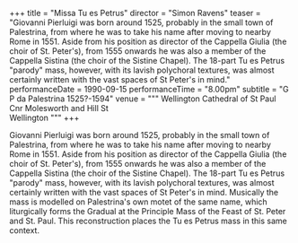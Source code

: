 +++
title = "Missa Tu es Petrus"
director = "Simon Ravens"
teaser = "Giovanni Pierluigi was born around 1525, probably in the small town of Palestrina, from where he was to take his name after moving to nearby Rome in 1551. Aside from his position as director of the Cappella Giulia (the choir of St. Peter's), from 1555 onwards he was also a member of the Cappella Sistina (the choir of the Sistine Chapel). The 18-part Tu es Petrus \"parody\" mass, however, with its lavish polychoral textures, was almost certainly written with the vast spaces of St Peter's in mind."
performanceDate = 1990-09-15
performanceTime = "8.00pm"
subtitle = "G P da Palestrina 1525?-1594"
venue = """
Wellington Cathedral of St Paul  
Cnr Molesworth and Hill St  
Wellington
"""
+++

Giovanni Pierluigi was born around 1525, probably in the small town of Palestrina, from where he was to take his name after moving to nearby Rome in 1551. Aside from his position as director of the Cappella Giulia (the choir of St. Peter's), from 1555 onwards he was also a member of the Cappella Sistina (the choir of the Sistine Chapel). The 18-part Tu es Petrus "parody" mass, however, with its lavish polychoral textures, was almost certainly written with the vast spaces of St Peter's in mind. Musically the mass is modelled on Palestrina's own motet of the same name, which liturgically forms the Gradual at the Principle Mass of the Feast of St. Peter and St. Paul. This reconstruction places the Tu es Petrus mass in this same context.
